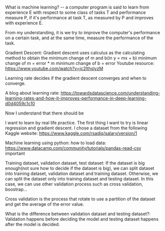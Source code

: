 What is machine learning? 
-- a computer program is said to learn from experience E with respect to some class of tasks T and performance measure P, if it's performance at task T, as measured by P and improves with experience E. 

From my understanding, it is we try to improve the computer's performance on a certain task, and at the same time, measure the performance of the task. 


Gradient Descent:
Gradient descent uses calculus as the calculating method to obtain the minimum change of m and b(in y = mx + b)
minimum change of m = error * m 
minimum change of b = error
Youtube resource: https://www.youtube.com/watch?v=jc2IthslyzM

Learning rate decides if the gradient descent converges and when to converge.  

A blog about learning rate: https://towardsdatascience.com/understanding-learning-rates-and-how-it-improves-performance-in-deep-learning-d0d4059c1c10



Now I understand that there should be 

I want to learn by real life practice. The first thing I want to try is linear regression and gradient descent. I chose a dataset from the following Kaggle website: https://www.kaggle.com/rsadiq/salary/version/1


Machine learning using python: 
how to load data:     https://www.datacamp.com/community/tutorials/pandas-read-csv
important


Training dataset, validation dataset, test dataset:
If the dataset is big enough(not sure how to decide if the dataset is big), we can split dataset into training dataset, validation dataset and training dataset. Otherwise, we can split the dataset only into training dataset and testing dataset.  In this case, we can use other validation process such as cross validation, boostrap... 

Cross validation is the process that rotate to use a partition of the dataset and get the average of the error value. 

What is the difference between validation dataset and testing dataset?: Validation happens before deciding the model and testing dataset happens after the model is decided. 




